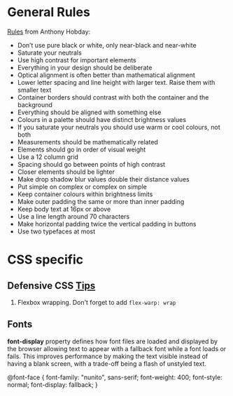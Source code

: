 # General Rules

[Rules](https://anthonyhobday.com/sideprojects/saferules/) from Anthony Hobday:
- Don’t use pure black or white, only near-black and near-white
- Saturate your neutrals
- Use high contrast for important elements
- Everything in your design should be deliberate
- Optical alignment is often better than mathematical alignment
- Lower letter spacing and line height with larger text. Raise them with smaller text
- Container borders should contrast with both the container and the background
- Everything should be aligned with something else
- Colours in a palette should have distinct brightness values
- If you saturate your neutrals you should use warm or cool colours, not both
- Measurements should be mathematically related
- Elements should go in order of visual weight
- Use a 12 column grid
- Spacing should go between points of high contrast
- Closer elements should be lighter
- Make drop shadow blur values double their distance values
- Put simple on complex or complex on simple
- Keep container colours within brightness limits
- Make outer padding the same or more than inner padding
- Keep body text at 16px or above
- Use a line length around 70 characters
- Make horizontal padding twice the vertical padding in buttons
- Use two typefaces at most

# CSS specific

## Defensive CSS [Tips](https://defensivecss.dev/articles/intro-defensive-css/tips)
1. Flexbox wrapping. Don't forget to add `flex-warp: wrap`

## Fonts

**font-display** property defines how font files are loaded and displayed by the browser allowing text to appear with a fallback font while a font loads or fails.
This improves performance by making the text visible instead of having a blank screen, with a trade-off being a flash of unstyled text.

@font-face {
  font-family: "nunito", sans-serif;
  font-weight: 400;
  font-style: normal;
  font-display: fallback;
}
